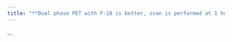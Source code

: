 ```yaml
---
title: "**Dual phase PET with F-18 is better, scan is performed at 1 hour and 4 hours"
---
```

...

